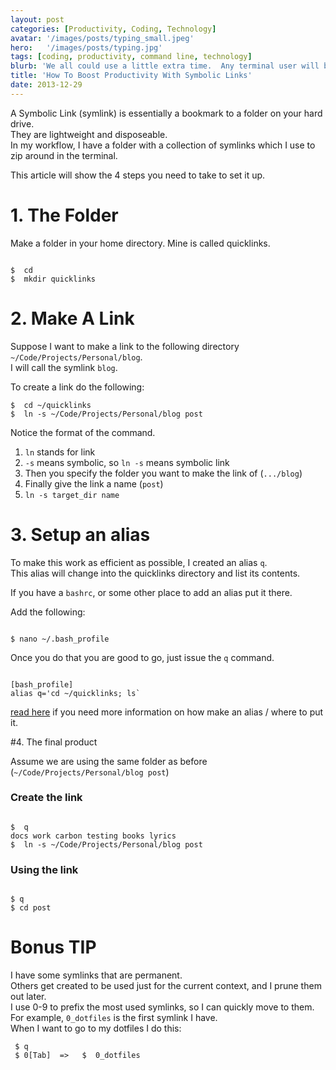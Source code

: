 ```yaml
---
layout: post
categories: [Productivity, Coding, Technology]
avatar: '/images/posts/typing_small.jpeg'
hero:   '/images/posts/typing.jpg'
tags: [coding, productivity, command line, technology]
blurb: 'We all could use a little extra time.  Any terminal user will benefit from this easy hack'
title: 'How To Boost Productivity With Symbolic Links'
date: 2013-12-29
---
```


A Symbolic Link (symlink) is essentially a bookmark to a folder on your hard drive.  
They are lightweight and disposeable.  
In my workflow, I have a folder with a collection of symlinks which I use to zip around in the terminal.  

This article will show the 4 steps you need to take to set it up.  

# 1.  The Folder
Make a folder in your home directory.  Mine is called quicklinks.

```

$  cd
$  mkdir quicklinks

```

# 2.  Make A Link
Suppose I want to make a link to the following directory ``~/Code/Projects/Personal/blog``.  
I will call the symlink ``blog``.  

To create a link do the following:  

```
$  cd ~/quicklinks
$  ln -s ~/Code/Projects/Personal/blog post

```

Notice the format of the command.

1. ``ln`` stands for link
1. ``-s`` means symbolic, so ``ln -s`` means symbolic link
1. Then you specify the folder you want to make the link of (``.../blog``)
1. Finally give the link a name (``post``)
1. ``ln -s target_dir name``


# 3.  Setup an alias

To make this work as efficient as possible, I created an alias ``q``.  
This alias will change into the quicklinks directory and list its contents.  

If you have a ``bashrc``, or some other place to add an alias put it there.  

Add the following:

```

$ nano ~/.bash_profile

```

Once you do that you are good to go, just issue the `q` command.

```

[bash_profile]
alias q='cd ~/quicklinks; ls`

```

[read here](http://coolestguidesontheplanet.com/make-an-alias-in-bash-shell-in-os-x-terminal/) if you need more information on how make an alias / where to put it.

#4.  The final product

Assume we are using the same folder as before (``~/Code/Projects/Personal/blog post``)

### Create the link
```

$  q
docs work carbon testing books lyrics
$  ln -s ~/Code/Projects/Personal/blog post

```

### Using the link
```

$ q
$ cd post

```

# Bonus TIP
  I have some symlinks that are permanent.  
  Others get created to be used just for the current context, and I prune them out later.  
  I use 0-9 to prefix the most used symlinks, so I can quickly move to them.  
  For example, ``0_dotfiles`` is the first symlink I have.  
  When I want to go to my dotfiles I do this:

  ```
   $ q
   $ 0[Tab]  =>   $  0_dotfiles

  ```

